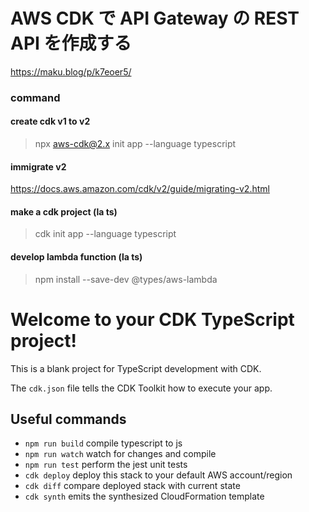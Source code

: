 # AWS CDK で API Gateway の REST API を作成する

https://maku.blog/p/k7eoer5/

### command

#### create cdk v1 to v2
> npx aws-cdk@2.x init app --language typescript

#### immigrate v2
https://docs.aws.amazon.com/cdk/v2/guide/migrating-v2.html

#### make a cdk project (la ts)
> cdk init app --language typescript

#### develop lambda function (la ts)
> npm install --save-dev @types/aws-lambda

# Welcome to your CDK TypeScript project!

This is a blank project for TypeScript development with CDK.

The `cdk.json` file tells the CDK Toolkit how to execute your app.

## Useful commands

 * `npm run build`   compile typescript to js
 * `npm run watch`   watch for changes and compile
 * `npm run test`    perform the jest unit tests
 * `cdk deploy`      deploy this stack to your default AWS account/region
 * `cdk diff`        compare deployed stack with current state
 * `cdk synth`       emits the synthesized CloudFormation template